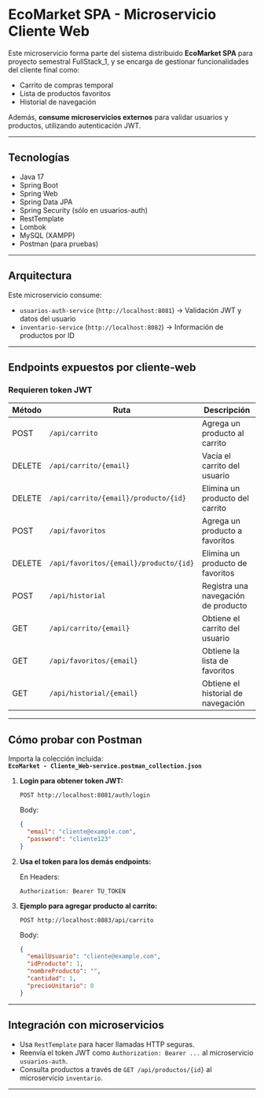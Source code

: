 # EcoMarket SPA - Microservicio Cliente Web

Este microservicio forma parte del sistema distribuido **EcoMarket SPA** para proyecto semestral FullStack_1, y se encarga de gestionar funcionalidades del cliente final como:

- Carrito de compras temporal
- Lista de productos favoritos
- Historial de navegación

Además, **consume microservicios externos** para validar usuarios y productos, utilizando autenticación JWT.

---

## Tecnologías

- Java 17
- Spring Boot
- Spring Web
- Spring Data JPA
- Spring Security (sólo en usuarios-auth)
- RestTemplate
- Lombok
- MySQL (XAMPP)
- Postman (para pruebas)

---

## Arquitectura

Este microservicio consume:

- `usuarios-auth-service` (`http://localhost:8081`) → Validación JWT y datos del usuario
- `inventario-service` (`http://localhost:8082`) → Información de productos por ID

---

## Endpoints expuestos por cliente-web

### Requieren token JWT

| Método | Ruta                                | Descripción                           |
|--------|-------------------------------------|---------------------------------------|
| POST   | `/api/carrito`                      | Agrega un producto al carrito         |
| DELETE | `/api/carrito/{email}`              | Vacía el carrito del usuario          |
| DELETE | `/api/carrito/{email}/producto/{id}`| Elimina un producto del carrito       |
| POST   | `/api/favoritos`                    | Agrega un producto a favoritos        |
| DELETE | `/api/favoritos/{email}/producto/{id}` | Elimina un producto de favoritos   |
| POST   | `/api/historial`                    | Registra una navegación de producto   |
| GET    | `/api/carrito/{email}`              | Obtiene el carrito del usuario        |
| GET    | `/api/favoritos/{email}`            | Obtiene la lista de favoritos         |
| GET    | `/api/historial/{email}`            | Obtiene el historial de navegación    |

---

## Cómo probar con Postman
Importa la colección incluida:  
**`EcoMarket - Cliente_Web-service.postman_collection.json`**

1. **Login para obtener token JWT:**

   `POST http://localhost:8081/auth/login`

   Body:
   ```json
   {
     "email": "cliente@example.com",
     "password": "cliente123"
   }
   ```

2. **Usa el token para los demás endpoints:**

   En Headers:
   ```
   Authorization: Bearer TU_TOKEN
   ```

3. **Ejemplo para agregar producto al carrito:**

   `POST http://localhost:8083/api/carrito`

   Body:
   ```json
   {
     "emailUsuario": "cliente@example.com",
     "idProducto": 1,
     "nombreProducto": "",
     "cantidad": 1,
     "precioUnitario": 0
   }
   ```

---

## Integración con microservicios

- Usa `RestTemplate` para hacer llamadas HTTP seguras.
- Reenvía el token JWT como `Authorization: Bearer ...` al microservicio `usuarios-auth`.
- Consulta productos a través de `GET /api/productos/{id}` al microservicio `inventario`.

---

